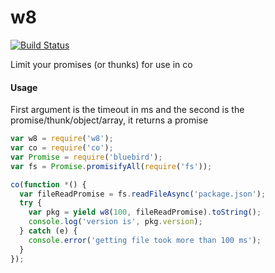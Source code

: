 w8
===

[![Build Status](https://travis-ci.org/kolodny/w8.svg?branch=master)](https://travis-ci.org/kolodny/w8)

Limit your promises (or thunks) for use in co

#### Usage

First argument is the timeout in ms and the second is the promise/thunk/object/array, it returns a promise

```js
var w8 = require('w8');
var co = require('co');
var Promise = require('bluebird');
var fs = Promise.promisifyAll(require('fs'));

co(function *() {
  var fileReadPromise = fs.readFileAsync('package.json');
  try {
    var pkg = yield w8(100, fileReadPromise).toString();
    console.log('version is', pkg.version);
  } catch (e) {
    console.error('getting file took more than 100 ms');
  }
});
```
